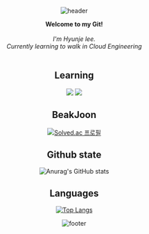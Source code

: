 <div align="center">
  
![header](https://capsule-render.vercel.app/api?type=waving&color=gradient&customColorList=random&height=200&section=header&text=%20🔥rok%20lee%20🔥&fontSize=65)

<p align="center">
    <b>Welcome to my Git!</b><br><br>
    <i>
        I'm Hyunje lee.<br>
        Currently learning to walk in Cloud Engineering<br>
    </i><br>
</p>
<!--
[![Hits](https://hits.seeyoufarm.com/api/count/incr/badge.svg?url=https%3A%2F%2Fgithub.com%2FHyunje1128&count_bg=%2379C83D&title_bg=%23555555&icon=&icon_color=%23E7E7E7&title=hits&edge_flat=false)](https://hits.seeyoufarm.com)
-->

## Learning
<img src="https://img.shields.io/badge/amazonaws-232F3E?style=for-the-badge&logo=amazonaws&logoColor=white">
<img src="https://img.shields.io/badge/git-F05032?style=for-the-badge&logo=git&logoColor=white">
<!--<img src="https://img.shields.io/badge/gitlab-FC6D26?style=for-the-badge&logo=gitlab&logoColor=white">-->

## BeakJoon
[![Solved.ac
프로필](http://mazassumnida.wtf/api/v2/generate_badge?boj=guswp1128)](https://solved.ac/guswp1128)

## Github state
![Anurag's GitHub stats](https://github-readme-stats.vercel.app/api?username=Hyunje1128&show_icons=true&theme=radical)

## Languages
[![Top Langs](https://github-readme-stats.vercel.app/api/top-langs/?username=Hyunje1128)](https://github.com/anuraghazra/github-readme-stats)

![footer](https://capsule-render.vercel.app/api?type=waving&color=gradient&customColorList=10&height=100&section=footer&fontSize=50) 
</div>
<!--
**Hyunje1128/Hyunje1128** is a ✨ _special_ ✨ repository because its `README.md` (this file) appears on your GitHub profile.

Here are some ideas to get you started:

- 🔭 I’m currently working on ...
- 🌱 I’m currently learning ...
- 👯 I’m looking to collaborate on ...
- 🤔 I’m looking for help with ...
- 💬 Ask me about ...
- 📫 How to reach me: ...
- 😄 Pronouns: ...
- ⚡ Fun fact: ...
-->
